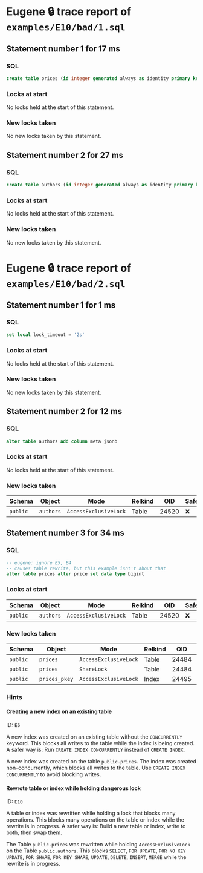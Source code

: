 # Eugene 🔒 trace report of `examples/E10/bad/1.sql`

## Statement number 1 for 17 ms

### SQL

```sql
create table prices (id integer generated always as identity primary key, price int not null)
```

### Locks at start

No locks held at the start of this statement.

### New locks taken

No new locks taken by this statement.


## Statement number 2 for 27 ms

### SQL

```sql
create table authors (id integer generated always as identity primary key, name text not null)
```

### Locks at start

No locks held at the start of this statement.

### New locks taken

No new locks taken by this statement.



# Eugene 🔒 trace report of `examples/E10/bad/2.sql`

## Statement number 1 for 1 ms

### SQL

```sql
set local lock_timeout = '2s'
```

### Locks at start

No locks held at the start of this statement.

### New locks taken

No new locks taken by this statement.


## Statement number 2 for 12 ms

### SQL

```sql
alter table authors add column meta jsonb
```

### Locks at start

No locks held at the start of this statement.

### New locks taken

| Schema | Object | Mode | Relkind | OID | Safe |
|--------|--------|------|---------|-----|------|
| `public` | `authors` | `AccessExclusiveLock` | Table | 24520 | ❌ |

## Statement number 3 for 34 ms

### SQL

```sql
-- eugene: ignore E5, E4
-- causes table rewrite, but this example isnt't about that
alter table prices alter price set data type bigint
```

### Locks at start

| Schema | Object | Mode | Relkind | OID | Safe |
|--------|--------|------|---------|-----|------|
| `public` | `authors` | `AccessExclusiveLock` | Table | 24520 | ❌ |

### New locks taken

| Schema | Object | Mode | Relkind | OID | Safe |
|--------|--------|------|---------|-----|------|
| `public` | `prices` | `AccessExclusiveLock` | Table | 24484 | ❌ |
| `public` | `prices` | `ShareLock` | Table | 24484 | ❌ |
| `public` | `prices_pkey` | `AccessExclusiveLock` | Index | 24495 | ❌ |

### Hints

#### Creating a new index on an existing table

ID: `E6`

A new index was created on an existing table without the `CONCURRENTLY` keyword. This blocks all writes to the table while the index is being created. A safer way is: Run `CREATE INDEX CONCURRENTLY` instead of `CREATE INDEX`.

A new index was created on the table `public.prices`. The index was created non-concurrently, which blocks all writes to the table. Use `CREATE INDEX CONCURRENTLY` to avoid blocking writes.

#### Rewrote table or index while holding dangerous lock

ID: `E10`

A table or index was rewritten while holding a lock that blocks many operations. This blocks many operations on the table or index while the rewrite is in progress. A safer way is: Build a new table or index, write to both, then swap them.

The Table `public.prices` was rewritten while holding `AccessExclusiveLock` on the Table `public.authors`. This blocks `SELECT`, `FOR UPDATE`, `FOR NO KEY UPDATE`, `FOR SHARE`, `FOR KEY SHARE`, `UPDATE`, `DELETE`, `INSERT`, `MERGE` while the rewrite is in progress.


